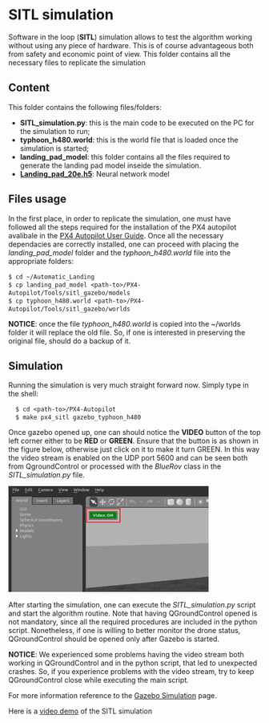 # SITL simulation

Software in the loop (**SITL**) simulation allows to test the algorithm working without using any piece of hardware. 
This is of course advantageous both from safety and economic point of view. This folder contains all the necessary
files to replicate the simulation 

## Content

This folder contains the following files/folders:
  - **SITL_simulation.py**: this is the main code to be executed on the PC for the simulation to run;
  - **typhoon_h480.world**: this is the world file that is loaded once the simulation is started;
  - **landing_pad_model**: this folder contains all the files required to generate the landing pad model inseide the simulation.
  - **[Landing_pad_20e.h5](https://drive.google.com/file/d/1HYRLGRyrJmvJ_8anNcrnzdWhpaon77W8/view?usp=share_link)**: Neural network model

## Files usage

In the first place, in order to replicate the simulation, one must have followed all the steps required for the installation of 
the PX4 autopilot avalibale in the [PX4 Autopilot User Guide](https://docs.px4.io/main/en/). 
Once all the necessary dependacies are correctly installed, one can proceed with placing the *landing_pad_model* folder and the *typhoon_h480.world* file
into the appropriate folders:
  ```Shell
  $ cd ~/Automatic_Landing 
  $ cp landing_pad_model <path-to>/PX4-Autopilot/Tools/sitl_gazebo/models 
  $ cp typhoon_h480.world <path-to>/PX4-Autopilot/Tools/sitl_gazebo/worlds
  ```
**NOTICE**: once the file *typhoon_h480.world* is copied into the ~/worlds folder it will replace the old file. So, if one is interested
in preserving the original file, should do a backup of it. 

## Simulation 
Running the simulation is very much straight forward now. Simply type in the shell:
  ```Shell
    $ cd <path-to>/PX4-Autopilot
    $ make px4_sitl gazebo_typhoon_h480
  ```
Once gazebo opened up, one can should notice the **VIDEO** button of the top left corner either to be **RED** or **GREEN**. 
Ensure that the button is as shown in the figure below, otherwise just click on it to make it turn GREEN. In this way the video stream
is enabled on the UDP port 5600 and can be seen both from QgroundControl or processed with the *BlueRov* class in the *SITL_simulation.py* file.

<img src="Imgs/sitl_video_stream.png" alt="drawing" width="400"/>

After starting the simulation, one can execute the *SITL_simulation.py* script and start the algorithm routine. 
Note that having QGroundControl opened is not mandatory, since all the required procedures are included in the python script. Nonetheless, if one
is willing to better monitor the drone status, QGroundControl should be opened only after Gazebo is started. 

**NOTICE**: We experienced some problems having the video stream both working in QGroundControl and in the python script, that led to unexpected crashes.
            So, if you experience problems with the video stream, try to keep QGroundControl close while executing the main script. 
            
For more information reference to the [Gazebo Simulation](https://docs.px4.io/main/en/simulation/gazebo.html) page.


Here is a [video demo](https://drive.google.com/file/d/1Xkmw2O8_nLeXfBOR8_aEqHP9rv4BQIsb/view?usp=share_link) of the SITL simulation
